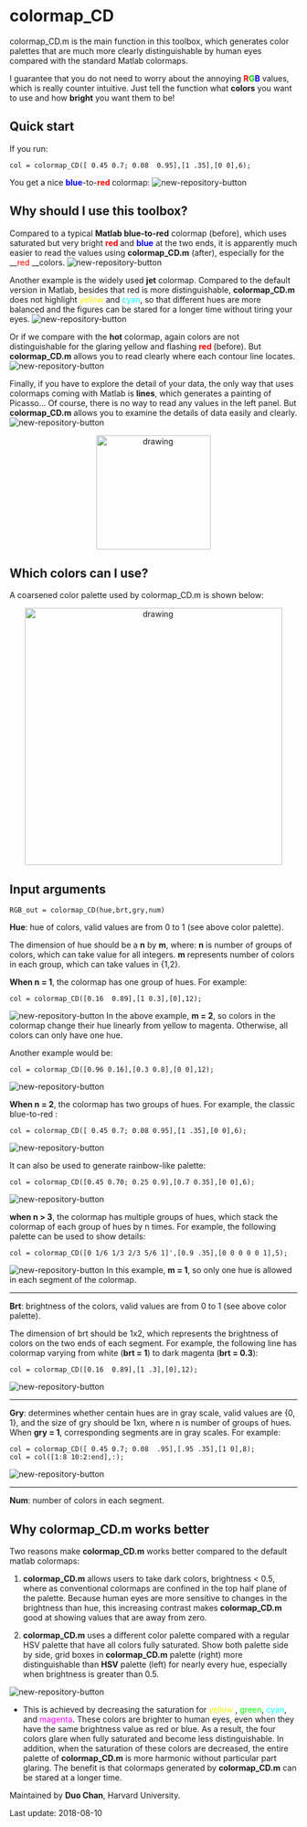 # colormap_CD

colormap_CD.m is the main function in this toolbox, which generates color palettes that are much more clearly distinguishable by human eyes compared with the standard Matlab colormaps.  

I guarantee that you do not need to worry about the annoying __<span style="color:rgb(255,0,0)"> R</span><span style="color:rgb(0,210,0)">G</span><span style="color:rgb(0,0,255)">B</span>__ values, which is really counter intuitive.  Just tell the function what __colors__ you want to use and how __bright__ you want them to be!

## Quick start
If you run:
```
col = colormap_CD([ 0.45 0.7; 0.08  0.95],[1 .35],[0 0],6);
```
You get a nice __<span style="color:blue"> blue</span>__-to-__<span style="color:red">red </span>__ colormap:
![new-repository-button](demo/b2r_colorbar.png)

## Why should I use this toolbox?
Compared to a typical __Matlab blue-to-red__ colormap (before), which uses saturated but very bright __<span style="color:red">red </span>__ and __<span style="color:blue"> blue</span>__ at the two ends, it is apparently much easier to read the values using __colormap_CD.m__  (after), especially for the __<span style="color:red">red </span>__colors.
![new-repository-button](demo/b2r_compare.png)

Another example is the widely used __jet__ colormap. Compared to the default version in Matlab, besides that red is more distinguishable, __colormap_CD.m__ does not highlight <span style="color:rgb(240,240,0)"> yellow </span> and <span style="color:cyan"> cyan</span>, so that different hues are more balanced and the figures can be stared for a longer time without tiring your eyes.
![new-repository-button](demo/jet_compare.png)

Or if we compare with the __hot__ colormap, again colors are not distinguishable for the glaring yellow and flashing __<span style="color:red">red </span>__ (before). But __colormap_CD.m__ allows you to read clearly where each contour line locates.
![new-repository-button](demo/hot_compare.png)

Finally, if you have to explore the detail of your data, the only way that uses colormaps coming with Matlab is __lines__, which generates a painting of Picasso...
Of course, there is no way to read any values in the left panel. But __colormap_CD.m__ allows you to examine the details of data easily and clearly.
![new-repository-button](demo/detail_compare.png)

<p align="center">
<img src="demo/africanart.jpg" alt="drawing" width="200px"/>
</p>


## Which colors can I use?
A coarsened color palette used by colormap_CD.m is shown below:

<p align="center">
<img src="demo/reference2.png" alt="drawing" width="450px"/>
</p>

## Input arguments
```
RGB_out = colormap_CD(hue,brt,gry,num)
```

__Hue__: hue of colors, valid values are from 0 to 1 (see above color palette).


The dimension of hue should be a __n__ by __m__, where: __n__ is number of groups of colors, which can take value for all integers. __m__ represents number of colors in each group, which can take values in {1,2}.

__When n = 1__, the colormap has one group of hues. For example:
```
col = colormap_CD([0.16  0.89],[1 0.3],[0],12);
```
![new-repository-button](demo/hot_colorbar.png)
In the above example, __m = 2__, so colors in the colormap change their hue linearly from yellow to magenta. Otherwise, all colors can only have one hue.

Another example would be:

```
col = colormap_CD([0.96 0.16],[0.3 0.8],[0 0],12);
```
![new-repository-button](demo/autumn_colorbar.png)

__When n = 2__, the colormap has two groups of hues. For example, the classic blue-to-red :
```
col = colormap_CD([ 0.45 0.7; 0.08 0.95],[1 .35],[0 0],6);
```
![new-repository-button](demo/b2r_colorbar.png)

It can also be used to generate rainbow-like palette:
```
col = colormap_CD([0.45 0.70; 0.25 0.9],[0.7 0.35],[0 0],6);
```
![new-repository-button](demo/jet_colorbar.png)

__when n > 3__, the colormap has multiple groups of hues, which stack the colormap of each group of hues by n times. For example, the following palette can be used to show details:
```
col = colormap_CD([0 1/6 1/3 2/3 5/6 1]',[0.9 .35],[0 0 0 0 0 1],5);
```
![new-repository-button](demo/detail_colorbar.png)
In this example, __m = 1__, so only one hue is allowed in each segment of the colormap.


-------------------------------------------------------------------------

__Brt__: brightness of the colors, valid values are from 0 to 1 (see above color palette).

The dimension of brt should be 1x2, which represents the brightness of colors on the two ends of each segment. For example, the following line has colormap varying from white (__brt = 1__) to dark magenta (__brt = 0.3__):
```
col = colormap_CD([0.16  0.89],[1 .3],[0],12);
```
![new-repository-button](demo/hot_colorbar.png)

-------------------------------------------------------------------------

__Gry__: determines whether centain hues are in gray scale, valid values are {0, 1}, and the size of gry should be 1xn, where n is number of groups of hues. When __gry = 1__, corresponding segments are in gray scales. For example:
```
col = colormap_CD([ 0.45 0.7; 0.08  .95],[.95 .35],[1 0],8);
col = col([1:8 10:2:end],:);
```
![new-repository-button](demo/k2r_colorbar.png)



-------------------------------------------------------------------------

__Num__: number of colors in each segment.


## Why colormap_CD.m works better
Two reasons make __colormap_CD.m__ works better compared to the default matlab colormaps:

1. __colormap_CD.m__ allows users to take dark colors, brightness < 0.5, where as conventional colormaps are confined in the top half plane of the palette.  Because human eyes are more sensitive to changes in the brightness than hue, this increasing contrast makes __colormap_CD.m__ good at showing values that are away from zero.

2. __colormap_CD.m__ uses a different color palette compared with a regular HSV palette that have all colors fully saturated. Show both palette side by side, grid boxes in __colormap_CD.m__ palette (right) more distinguishable than __HSV__ palette (left) for nearly every hue, especially when brightness is greater than 0.5.

![new-repository-button](demo/reference3.png)
  * This is achieved by decreasing the saturation for <span style="color:rgb(240,240,0)"> yellow </span>, <span style="color:rgb(0,255,0)"> green</span>, <span style="color:cyan"> cyan</span>, and <span style="color:magenta"> magenta</span>.  These colors are brighter to human eyes, even when they have the same brightness value as red or blue. As a result, the four colors glare when fully saturated and become less distinguishable.  In addition, when the saturation of these colors are decreased, the entire palette of __colormap_CD.m__ is more harmonic without particular part glaring. The benefit is that colormaps generated by __colormap_CD.m__ can be stared at a longer time.

Maintained by __Duo Chan__,
Harvard University.

Last update: 2018-08-10
